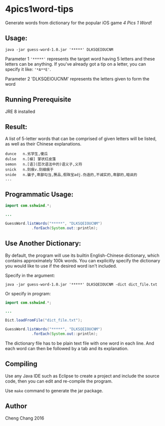 # 4pics1word-tips

Generate words from dictionary for the popular iOS game *4 Pics 1 Word*!

## Usage:

`java -jar guess-word-1.0.jar '*****' DLKSQEIOUCNM`

Parameter 1 `'*****'` represents the target word having 5 letters and these letters can be anything. If you've already got a tip on a letter, you can specify it like: `'*A**E'`.

Parameter 2 'DLKSQEIOUCNM' represents the letters given to form the word

## Running Prerequisite

JRE 8 installed

## Result:

A list of 5-letter words that can be comprised of given letters will be listed, as well as their Chinese explanations. 

```
dunce	n.劣学生,傻瓜
dulse	n.[植] 掌状红皮藻
semon	n.[语](层次语法中的)语义子,义符
snick	n.刻痕v.刻细痕于
snide	n.骗子,卑鄙勾当,赝品,假珠宝adj.伪造的,不诚实的,卑鄙的,暗讽的
...
```

## Programmatic Usage:

```java
import com.sshwind.*;

...

GuessWord.listWords("*****", "DLKSQEIOUCNM")
			.forEach(System.out::println);
```

## Use Another Dictionary:

By default, the program will use its builtin English-Chinese dictionary, which contains approximately 100k words. You can explicitly specify the dictionary you would like to use if the desired word isn't included.

Specify in the argument:

`java -jar guess-word-1.0.jar '*****' DLKSQEIOUCNM -dict dict_file.txt`

Or specify in program:

```java
import com.sshwind.*;

...

Dict.loadFromFile("dict_file.txt");

GuessWord.listWords("*****", "DLKSQEIOUCNM")
			.forEach(System.out::println);
```

The dictionary file has to be plain text file with one word in each line. And each word can then be followed by a tab and its explanation.

## Compiling

Use any Java IDE such as Eclipse to create a project and include the source code, then you can edit and re-compile the program.

Use `make` command to generate the jar package.

## Author
Cheng Chang 2016

